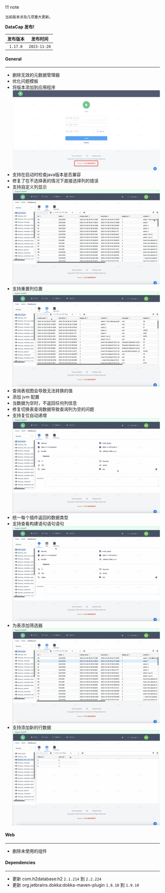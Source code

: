 !!! note

    当前版本涉及几项重大更新。

**DataCap 发布!**

|   发布版本   |     发布时间     |
|:--------:|:------------:|
| `1.17.0` | `2023-11-20` |

#### General

---

- 删除无效的元数据管理器
- 优化问题模板
- 将版本添加到应用程序
  ![img.png](1.17.0/version.png)
- 支持在启动时检查java版本是否兼容
- 修复了在不选择表的情况下直接选择列的错误
- 支持自定义列显示
  ![Column Display](1.17.0/column_display.gif)
- 支持重置列位置
  ![Reset Column Position](1.17.0/reset_column_position.gif)
- 查询表视图会导致无法转换的值
- 添加 jvm 配置
- 当数据为空时，不返回任何列信息
- 修复切换表查询数据导致查询列为空的问题
- 支持复位自动递增
  ![Reset Auto Increment](1.17.0/reset_auto_increment.gif)
- 统一每个插件返回的数据类型
- 支持查看构建语句语句语句
  ![Build Statement](1.17.0/build_statement.gif)
- 为表添加筛选器
  ![Filter](1.17.0/filter.gif)
- 支持添加新的行数据
  ![Add Row](1.17.0/add_row.gif)

#### Web

---

- 删除未使用的组件

#### Dependencies

---

- 更新 com.h2database:h2 `2.1.214` 到 `2.2.224`
- 更新 org.jetbrains.dokka:dokka-maven-plugin `1.8.10` 到 `1.9.10`
